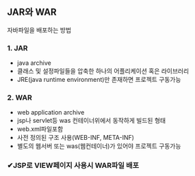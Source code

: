 ## JAR와 WAR

자바파일을 배포하는 방법

### 1. JAR

- java archive
- 클래스 및 설정파일들을 압축한 하나의 어플리케이션 혹은 라이브러리
- JRE(java runtime environment)만 존재하면 프로젝트 구동가능

### 2. WAR

- web application archive
- jsp나 servlet등 was 컨테이너위에서 동작하게 빌드된 형태
- web.xml파일포함
- 사전 정의된 구조 사용(WEB-INF, META-INF)
- 별도의 웹서버 또는 was(웹컨테이너)가 있어야 프로젝트 구동가능



### ✔JSP로 VIEW페이지 사용시 WAR파일 배포





